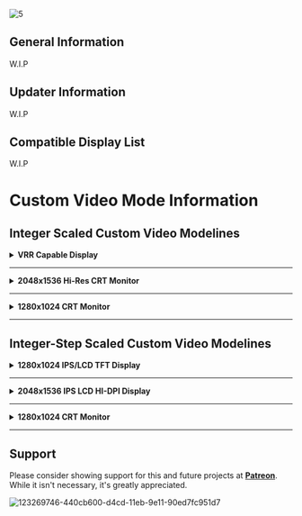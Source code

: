 ![5](https://user-images.githubusercontent.com/32810066/126727672-b63f5a04-28ad-436e-b3f2-8e0029f0f9eb.png)

## General Information

W.I.P

## Updater Information

W.I.P

## Compatible Display List

W.I.P

# Custom Video Mode Information

## Integer Scaled Custom Video Modelines

<details>

<summary><b>VRR Capable Display</a></b></summary>

----

<details>

<summary><b>Arcade Core Video Modes <a href="https://www.github.com/jotego">(Jotego)</a></b></summary>

## <summary1><b>MiSTer.ini Information</b></summary1>

- The default resolution for the MiSTer.ini should always be 720p. When generating a pre-configured MiSTer.ini this will be the default.

- Unless stated below, the default MiSTer.ini settings for each core will be vscale_mode=1 and vsync_adjust=2. When generating a pre-configured MiSTer.ini they will have the option to configure vsync_adjust.

----

## <summary1><b>Capcom CP System Cores</b></summary1>

<blockquote>

- <summary><b>Hardware Information</b></summary>

|Pixel Clock|Refresh Rate|Resolution (Visible)|Pixel Aspect Ratio|Display Aspect Ratio|
|--|--|--|--|--|
**8.00 MHz** | **59.6294 Hz NTSC** | **384x224**| **135:176** | **1280:973**

- <summary><b>VRR Capable Display Modes</b></summary>

|Primary Modelines NTSC|Core|Resolution (Visible)|Resolution (Scaled)|Integer (Scaled)|Resolution (Vert.)|Resolution (Hor.)|
|--|--|--|--|--|--|--|
**`video_mode=1152,48,32,80,896,3,10,13,72580`** | [**jtcps1**] [**jtcps15**] [**jtcps2**] | **384x224**| **1152x896** | **4x** | **896p** | **1152 (3x)**
**`video_mode=1536,48,32,80,1120,3,10,19,117228`** | [**jtcps1**] [**jtcps15**] [**jtcps2**] | **384x224**| **1536x1120** | **5x** | **1120p** | **1536 (4x)**
**`video_mode=1920,48,32,80,1344,3,10,25,172474`** | [**jtcps1**] [**jtcps15**] [**jtcps2**] | **384x224**| **1920x1344** | **6x** | **1344p** | **1920 (5x)**

</blockquote>

----

</details>

<details>

<summary><b>Arcade Core Video Modes <a href="https://github.com/MiSTer-devel">(MiSTer-devel)</a></b></summary>

## <summary1><b>MiSTer.ini Information</b></summary1>

- The default resolution for the MiSTer.ini should always be 720p. When generating a pre-configured MiSTer.ini this will be the default.

- Unless stated below, the default MiSTer.ini settings for each core will be vscale_mode=1 and vsync_adjust=2. When generating a pre-configured MiSTer.ini they will have the option to configure vsync_adjust.

----

### W.I.P

----

</details>

<details>

<summary><b>Console Core Video Modes <a href="https://github.com/MiSTer-devel">(MiSTer-devel)</a></b></summary>

## <summary1><b>MiSTer.ini Information</b></summary1>

- The default resolution for the MiSTer.ini should always be 720p. When generating a pre-configured MiSTer.ini this will be the default.

- Unless stated below, the default MiSTer.ini settings for each core will be vscale_mode=1 and vsync_adjust=2. When generating a pre-configured MiSTer.ini they will have the option to configure vsync_adjust.

- If a core has Dual Mode=Yes below, then there will only be one primary video mode available as the core supports multiple systems for one video mode. For custom aspect ratios, the first will be for the primary hardware and the other for the secondary hardware. This only applies to Dual Mode=Yes video modes.

- Below are the correct custom aspect ratios for each console core. These will be generated in the pre-configured MiSTer.ini files. The end-user can download pre-configured .cfg files for each core if applicable.

---

### <summary1><b>Console Core Custom Aspect Ratios:</b></summary1> 

- The vertical resolution should match the modline. This will tell you which custom aspect ratio to utilize.

----

<details>

<summary><b>Primary Custom Aspect Ratios</b></summary>

|Console|Core|Custom Aspect Ratio|Custom Aspect Ratio|Dual Mode|Resolution|
|--|--|--|--|--|--|
**Sega SG-1000** | [**coleco**] | **`custom_aspect_ratio_1=4:3`**| **`custom_aspect_ratio_2=8:7`** | **No** | _**192p**_ |
**Sega Mark III / Sega Master System** | [**sms**] | **`custom_aspect_ratio_1=4:3`**| **N/A** | **Yes** | _**192p**_ |
**Sega Mega Drive / Sega Genesis** | [**genesis**] | **`custom_aspect_ratio_1=64:49`**| **`custom_aspect_ratio_2=32:25`** | **No** | _**224p**_ |
**Sega Game Gear** | [**sms**] | **N/A**| **`custom_aspect_ratio_2=128:105`** | **Yes** | _**144p**_ |
**Sega Mega CD / Sega CD** | [**megacd**] | **`custom_aspect_ratio_1=64:49`**| **`custom_aspect_ratio_2=32:25`** | **No** | _**224p**_ |
**Famicom / Nintendo Entertainment System** | [**nes**] | **`custom_aspect_ratio_1=128:105`**| **`custom_aspect_ratio_2=8:7`** | **No** | _**240p**_ |
**Super Famicom / Super Nintendo** | [**snes**] | **`custom_aspect_ratio_1=64:49`**| **`custom_aspect_ratio_2=8:7`** | **No** | _**224p**_ |

</details>

<details>

<summary><b>Secondary Custom Aspect Ratios</b></summary>

|Console|Core|Custom Aspect Ratio|Custom Aspect Ratio|Dual Mode|Resolution|
|--|--|--|--|--|--|
**Famicom / Nintendo Entertainment System** | [**nes**] | **`custom_aspect_ratio_1=64:49`**| **`custom_aspect_ratio_2=8:7`** | **No** | _**224p**_ |
**Super Famicom / Super Nintendo** | [**snes**] | **`custom_aspect_ratio_1=128:105`**| **`custom_aspect_ratio_2=8:7`** | **No** | _**240p**_ |

</details>

----

### **Console Core Custom Video Modes:**

- Utilize the primary modelines for dual mode cores listed below. Utilize thecustom aspect ratios provided above.

----

<details>

_<summary><b>Sega Hardware</b></summary>_

## <summary1><b>Sega SG-1000</b></summary1>

<blockquote>

- <summary><b>Hardware Information</b></summary>

|Pixel Clock|Refresh Rate|Resolution (Visible)|Pixel Aspect Ratio|Display Aspect Ratio|
|--|--|--|--|--|
**5.37 MHz** | **59.922751013551 Hz NTSC** | **256x192**| **8:7** | **32:21**

- <summary><b>VRR Capable Display Modes</b></summary>

|Primary Modelines NTSC|Core|Resolution (Visible)|Resolution (Scaled)|Integer (Scaled)|Resolution (Vert.)|Resolution (Hor.)|
|--|--|--|--|--|--|--|
**`video_mode=1280,48,32,80,960,3,4,21,85363`** | [**coleco**] | **256x192**| **1280x960** | **5x** | **960p** | **1280 (5x)**
**`video_mode=1536,48,32,80,1152,3,4,26,120586`** | [**coleco**] | **256x192**| **1536x1152** | **6x** | **1152p** | **1536 (6x)**
**`video_mode=1792,48,32,80,1344,3,4,32,161977`** | [**coleco**] | **256x192**| **1792x1344** | **7x** | **1344p** | **1792 (7x)**

</blockquote>

## <summary1><b>Sega Mark III / Sega Master System (Sega SG-1000 Compatible)</b></summary1>

<blockquote>

- <summary><b>Hardware Information</b></summary>

|Pixel Clock|Refresh Rate|Resolution (Visible)|Pixel Aspect Ratio|Display Aspect Ratio|
|--|--|--|--|--|
**5.37 MHz** | **59.922751013551 Hz NTSC** | **256x192**| **8:7** | **32:21**

- <summary><b>VRR Capable Display Modes</b></summary>

|Primary Modelines NTSC|Core|Resolution (Visible)|Resolution (Scaled)|Integer (Scaled)|Resolution (Vert.)|Resolution (Hor.)|Dual Mode|
|--|--|--|--|--|--|--|--|
**`video_mode=1536,48,32,80,1152,3,4,26,120586`** | [**sms**] | **256x192**| **1536x1152** | **6x** | **1152p** | **1536 (6x)** | **Yes**

|Secondary Modelines NTSC|Core|Resolution (Visible)|Resolution (Scaled)|Integer (Scaled)|Resolution (Vert.)|Resolution (Hor.)|Dual Mode|
|--|--|--|--|--|--|--|--|
**`video_mode=1280,48,32,80,960,3,4,21,85363`** | [**sms**] | **256x192**| **1280x960** | **5x** | **960p** | **1280 (5x)** | **No**
**`video_mode=1792,48,32,80,1344,3,4,32,161977`** | [**sms**] | **256x192**| **1792x1344** | **7x** | **1344p** | **1792 (7x)** | **No**

</blockquote>

## <summary1><b>Sega Mega Drive / Sega Genesis</b></summary1>

<blockquote>

- <summary><b>Hardware Information</b></summary>

|Pixel Clock|Refresh Rate|Resolution (Visible)|Pixel Aspect Ratio|Display Aspect Ratio|
|--|--|--|--|--|
**6.71 MHz** | **59.922751013551 Hz NTSC** | **320x224**| **32:25** | **64:49**
**5.37 MHz** | **59.922751013551 Hz NTSC** | **256x224**| **8:7** | **64:49**

- <summary><b>VRR Capable Display Modes</b></summary>

|Primary Modelines NTSC|Core|Resolution (Visible)|Resolution (Scaled)|Integer (Scaled)|Resolution (Vert.)|Resolution (Hor.)|
|--|--|--|--|--|--|--|
**`video_mode=1280,48,32,80,896,3,10,13,79661`** | [**genesis**] | **320x224**| **1280x896** | **4x** | **896p** | **1280 (4x)**
**`video_mode=1600,48,32,80,1120,3,10,19,121651`** | [**genesis**] | **320x224**| **1600x1120** | **5x** | **1120p** | **1600 (5x)**
**`video_mode=1920,48,32,80,1344,3,10,26,172598`** | [**genesis**] | **320x224**| **1920x1344** | **6x** | **1344p** | **1920 (6x)**

|Secondary Modelines NTSC|Core|Resolution (Visible)|Resolution (Scaled)|Integer (Scaled)|Resolution (Vert.)|Resolution (Hor.)|
|--|--|--|--|--|--|--|
**`video_mode=1024,48,32,80,896,3,10,13,65499`** | [**genesis**] | **256x224**| **1024x896** | **4x** | **896p** | **1024 (4x)**
**`video_mode=1280,48,32,80,1120,3,10,19,99533`** | [**genesis**] | **256x224**| **1280x1120** | **5x** | **1120p** | **1280 (5x)**
**`video_mode=1536,48,32,80,1344,3,10,26,140734`** | [**genesis**] | **256x224**| **1536x1344** | **6x** | **1344p** | **1536 (6x)**

</blockquote>

## <summary1><b>Sega Game Gear</b></summary1>

<blockquote>

- <summary><b>Hardware Information</b></summary>

|Pixel Clock|Refresh Rate|Resolution (Visible)|Pixel Aspect Ratio|Display Aspect Ratio|
|--|--|--|--|--|
**5.37 MHz** | **59.922751013551 Hz NTSC** | **160x144**| **8:7** | **128:105**

- <summary><b>VRR Capable Display Modes</b></summary>

|Primary Modelines NTSC|Core|Resolution (Visible)|Resolution (Scaled)|Integer (Scaled)|Resolution (Vert.)|Resolution (Hor.)|Dual Mode|
|--|--|--|--|--|--|--|--|
**`video_mode=1536,48,32,80,1152,3,4,26,120586`** | [**sms**] | **160x144**| **1536x1152** | **8x** | **1152p** | **1536 (9.6x)** | **Yes**

|Secondary Modelines NTSC|Core|Resolution (Visible)|Resolution (Scaled)|Integer (Scaled)|Resolution (Vert.)|Resolution (Hor.)|Dual Mode|
|--|--|--|--|--|--|--|--|
**`video_mode=1120,48,32,80,1008,3,10,16,79642`** | [**sms**] | **160x144**| **1120x1008** | **7x** | **1008p** | **1120 (7x)** | **No**
**`video_mode=1280,48,32,80,1152,3,10,20,102384`** | [**sms**] | **160x144**| **1280x1152** | **8x** | **1152p** | **1280 (8x)** | **No**
**`video_mode=1440,48,32,80,1296,3,10,24,127968`** | [**sms**] | **160x144**| **1440x1296** | **9x** | **1296p** | **1440 (9x)** | **No**
**`video_mode=1600,48,32,80,1440,3,10,28,156394`** | [**sms**] | **160x144**| **1600x1440** | **10x** | **1440p** | **1600 (9x)** | **No**

</blockquote>

## <summary1><b>Sega Mega CD / Sega CD</b></summary1>

<blockquote>

- <summary><b>Hardware Information</b></summary>

|Pixel Clock|Refresh Rate|Resolution (Visible)|Pixel Aspect Ratio|Display Aspect Ratio|
|--|--|--|--|--|
**6.711647 MHz** | **59.922751013551 Hz NTSC** | **320x224**| **32:25** | **64:49**

- <summary><b>VRR Capable Display Modes</b></summary>

|Primary Modelines NTSC|Core|Resolution (Visible)|Resolution (Scaled)|Integer (Scaled)|Resolution (Vert.)|Resolution (Hor.)|
|--|--|--|--|--|--|--|
**`video_mode=1280,48,32,80,896,3,10,13,79661`** | [**megacd**] | **320x224**| **1280x896** | **4x** | **896p** | **1280 (4x)**
**`video_mode=1600,48,32,80,1120,3,10,19,121651`** | [**megacd**] | **320x224**| **1600x1120** | **5x** | **1120p** | **1600 (5x)**
**`video_mode=1920,48,32,80,1344,3,10,26,172598`** | [**megacd**] | **320x224**| **1920x1344** | **6x** | **1344p** | **1920 (6x)**

</blockquote>

----

</details>

<details>

_<summary><b>Nintendo Hardware</b></summary>_

## <summary1><b>Nintendo Famicom / Nintendo Entertainment System</b></summary1>

<blockquote>

- <summary><b>Hardware Information</b></summary>

|Pixel Clock|Refresh Rate|Resolution (Visible)|Pixel Aspect Ratio|Display Aspect Ratio|
|--|--|--|--|--|
**5.37 MHz** | **60.098813897441 Hz NTSC** | **256x240**| **8:7** | **128:105**
**5.37 MHz** | **60.098813897441 Hz NTSC** | **256x224**| **8:7** | **64:49**

- <summary><b>VRR Capable Display Modes</b></summary>

|Primary Modelines NTSC|Core|Resolution (Visible)|Resolution (Scaled)|Integer (Scaled)|Resolution (Vert.)|Resolution (Hor.)|
|--|--|--|--|--|--|--|
**`video_mode=1280,48,32,80,960,3,4,21,85363`** | [**nes**] | **256x240**| **1280x960** | **4x** | **960p** | **1280 (5x)**
**`video_mode=1536,48,32,80,1200,3,10,22,125674`** | [**nes**] | **256x240**| **1536x1200** | **5x** | **1200p** | **1536 (6x)**
**`video_mode=1792,48,32,80,1440,3,10,28,173455`** | [**nes**] | **256x240**| **1792x1440** | **6x** | **1440p** | **1792 (7x)**

- _<b>Utilize the Secondary Modelines below if you enable Hide Overscan: Yes and Mask Edges: Auto in the MiSTer OSD</b>._

|Secondary Modelines NTSC|Core|Resolution (Visible)|Resolution (Scaled)|Integer (Scaled)|Resolution (Vert.)|Resolution (Hor.)|
|--|--|--|--|--|--|--|
**`video_mode=1280,48,32,80,896,3,10,13,79661`** | [**nes**] | **256x224**| **1280x896** | **4x** | **896p** | **1280 (5x)**
**`video_mode=1536,48,32,80,1120,3,10,19,117228`** | [**nes**] | **256x224**| **1536x1120** | **5x** | **1120p** | **1536 (6x)**
**`video_mode=1792,48,32,80,1344,3,4,32,161977`** | [**nes**] | **256x224**| **1792x1344** | **6x** | **1344p** | **1792 (7x)**

</blockquote>

## <summary1><b>Game Boy / Game Boy Color</b></summary1>

<blockquote>

- <summary><b>Hardware Information</b></summary>

|Pixel Clock|Refresh Rate|Resolution (Visible)|Pixel Aspect Ratio|Display Aspect Ratio|
|--|--|--|--|--|
**4.194304 / 8.388608 MHz** | **59.727500569606 Hz NTSC** | **160x144**| **10:9** | **3200:1971**

- <summary><b>VRR Capable Display Modes</b></summary>

|Primary Modelines NTSC|Core|Resolution (Visible)|Resolution (Scaled)|Integer (Scaled)|Resolution (Vert.)|Resolution (Hor.)|
|--|--|--|--|--|--|--|
**`video_mode=1120,48,32,80,1008,3,10,16,79642`** | [**gameboy**] | **160x144**| **1120x1008** | **7x** | **1008p** | **1120 (7x)**
**`video_mode=1280,48,32,80,1152,3,10,20,102384`** | [**gameboy**] | **160x144**| **1280x1152** | **8x** | **1152p** | **1280 (8x)**
**`video_mode=1440,48,32,80,1296,3,10,24,127968`** | [**gameboy**] | **160x144**| **1440x1296** | **9x** | **1296p** | **1440(9x)**
**`video_mode=1600,48,32,80,1440,3,10,28,156394`** | [**gameboy**] | **160x144**| **1600x1440** | **10x** | **1440p** | **1600 (10x)**

</blockquote>

## <summary1><b>Super Famicom / Super Nintendo</b></summary1>

<blockquote>

- <summary><b>Hardware Information</b></summary>

|Pixel Clock|Refresh Rate|Resolution (Visible)|Pixel Aspect Ratio|Display Aspect Ratio|
|--|--|--|--|--|
**5.37 MHz** | **60.098813897441 Hz NTSC** | **256x224 / 256x240**| **8:7** | **64:49**
**10.47 MHz** | **60.098813897441 Hz NTSC** | **512x224 / 512x240**| **16:7** | **128:105**

- <summary><b>VRR Capable Display Modes</b></summary>

|Primary Modelines NTSC|FPGA Core|Resolution (Visible)|Resolution (Scaled)|Integer (Scaled)|Resolution (Vert.)|Resolution (Hor.)|
|--|--|--|--|--|--|--|
**`video_mode=1280,48,32,80,896,3,10,13,79661`** | [**snes**] | **256x224**| **1280x896** | **4x** | **896p** | **1280 (5x)** 
**`video_mode=1536,48,32,80,1120,3,10,19,117228`** | [**snes**] | **256x224**| **1536x1120** | **5x** | **1120p** | **1536 (6x)** 
**`video_mode=1792,48,32,80,1344,3,4,32,161977`** | [**snes**] | **256x224**| **1792x1344** | **6x** | **1344p** | **1792 (7x)**

|Secondary Modelines NTSC|FPGA Core|Resolution (Visible)|Resolution (Scaled)|Integer (Scaled)|Resolution (Vert.)|Resolution (Hor.)| 
|--|--|--|--|--|--|--|
**`video_mode=1280,48,32,80,960,3,4,21,85363`** | [**snes**] | **256x240**| **1280x960** | **4x** | **960p** | **1280 (5x)** 
**`video_mode=1536,48,32,80,1200,3,10,22,125674`** | [**snes**] | **256x240**| **1536x1200** | **5x** | **1200p** | **1536 (6x)** 
**`video_mode=1792,48,32,80,1440,3,10,28,173455`** | [**snes**] | **256x240**| **1792x1440** | **6x** | **1440p** | **1792 (7x)** 

</blockquote>

</details>

</details>

</details>

----

<details>

<summary><b>2048x1536 Hi-Res CRT Monitor</b></summary>

----

### W.I.P

----

</details>

----

<details>

<summary><b>1280x1024 CRT Monitor</b></summary>

----

### W.I.P

----

</details>

----

## Integer-Step Scaled Custom Video Modelines

<details>

<summary><b>1280x1024 IPS/LCD TFT Display</b></summary>

----

<details>

<summary><b>Arcade Core Video Modes <a href="https://www.github.com/jotego">(Jotego)</a></b></summary>

## <summary1><b>General Information</b></summary1>

- Designed for 5:4 IPS/LCD/TFT displays with a native resolution of 1280x1024. Not to be utilized on CRT monitors with the same native resolution.

## <summary1><b>MiSTer.ini Information</b></summary1>

- The default resolution for the MiSTer.ini should always be 720p. When generating a pre-configured MiSTer.ini this will be the default.

- Unless stated below, the default MiSTer.ini settings for each core will be vscale_mode=1 and vsync_adjust=2. When generating a pre-configured MiSTer.ini they will have the option to configure vsync_adjust.

## <summary1><b>Capcom CP System Cores</b></summary1>

<blockquote>

- <summary><b>Hardware Information</b></summary>

|Pixel Clock|Refresh Rate|Resolution (Visible)|Pixel Aspect Ratio|Display Aspect Ratio|
|--|--|--|--|--|
**8.00 MHz** | **59.6294 Hz NTSC** | **384x224**| **135:176** | **1280:973**

- <summary><b>VRR Capable Display Modes</b></summary>

|Primary Modeline NTSC|Core|Resolution (Visible)|Resolution (Scaled)|Integer (Scaled)|Resolution (Vert.)|Resolution (Hor.)|**vscale_mode**|
|--|--|--|--|--|--|--|--|
**`video_mode=1248,48,32,80,1008,3,10,16,87606`** | [**jtcps1**] [**jtcps15**] [**jtcps2**] | **384x224**| **1248x1008** | **4.5x** | **1008p** | **1248 (3.25x)** | **3**

</blockquote>

----

</details>

<details>

<summary><b>Arcade Core Video Modes <a href="https://github.com/MiSTer-devel">(MiSTer-devel)</a></b></summary>

## <summary1><b>MiSTer.ini Information</b></summary1>

- The default resolution for the MiSTer.ini should always be 720p. When generating a pre-configured MiSTer.ini this will be the default.

- Unless stated below, the default MiSTer.ini settings for each core will be vscale_mode=1 and vsync_adjust=2. When generating a pre-configured MiSTer.ini they will have the option to configure vsync_adjust.

----

### W.I.P

----

</details>

<details>

<summary><b>Console Core Video Modes <a href="https://github.com/MiSTer-devel">(MiSTer-devel)</a></b></summary>

## <summary1><b>General Information</b></summary1>

- Designed for 5:4 IPS/LCD/TFT displays with a native resolution of 1280x1024. Not to be utilized on CRT monitors with the same native resolution.

## <summary1><b>MiSTer.ini Information</b></summary1>

- The default resolution for the MiSTer.ini should always be 720p. When generating a pre-configured MiSTer.ini this will be the default.

- Unless stated below, the default MiSTer.ini settings for each core will be vscale_mode=1 and vsync_adjust=2. When generating a pre-configured MiSTer.ini they will have the option to configure vsync_adjust.

----

<details>

_<summary>Sega Hardware</summary>_

## <summary1><b>Sega Mega Drive / Sega Genesis</b></summary1>

<blockquote>

- <summary><b>Hardware Information</b></summary>

|Pixel Clock|Refresh Rate|Resolution (Visible)|Pixel Aspect Ratio|Display Aspect Ratio|
|--|--|--|--|--|
**6.71 MHz** | **59.922751013551 Hz NTSC** | **320x224**| **32:25** | **64:49**
**5.37 MHz** | **59.922751013551 Hz NTSC** | **256x224**| **8:7** | **64:49**

- <summary><b>VRR Capable Display Modes</b></summary>

|Primary Modeline NTSC|Core|Resolution (Visible)|Resolution (Scaled)|Integer (Scaled)|Resolution (Vert.)|Resolution (Hor.)|**vscale_mode**|
|--|--|--|--|--|--|--|--|
**`video_mode=1280,48,32,80,1008,3,10,16,89597`** | [**genesis**] | **320x224**| **1280x1008** | **4.5x** | **1008p** | **1280 (4x)** | **2**

|Secondary Modeline NTSC|Core|Resolution (Visible)|Resolution (Scaled)|Integer (Scaled)|Resolution (Vert.)|Resolution (Hor.)|**vscale_mode**|
|--|--|--|--|--|--|--|--|
**`video_mode=1280,48,32,80,1008,3,10,16,89597`** | [**genesis**] | **256x224**| **1280x1008** | **4.5x** | **1008p** | **1280 (5x)** | **2**

</blockquote>

</details>

----

<details>

_<summary>Nintendo Hardware</summary>_

## <summary1><b>Super Famicom / Super Nintendo</b></summary1>

<blockquote>

- <summary><b>Hardware Information</b></summary>

|Pixel Clock|Refresh Rate|Resolution (Visible)|Pixel Aspect Ratio|Display Aspect Ratio|
|--|--|--|--|--|
**5.37 MHz** | **60.098813897441 Hz NTSC** | **256x224 / 256x240**| **8:7** | **64:49**
**10.47 MHz** | **60.098813897441 Hz NTSC** | **512x224 / 512x240**| **16:7** | **128:105**

- <summary><b>VRR Capable Display Modes</b></summary>

|Primary Modeline NTSC|FPGA Core|Resolution (Visible)|Resolution (Scaled)|Integer (Scaled)|Resolution (Vert.)|Resolution (Hor.)|**vscale_mode**|
|--|--|--|--|--|--|--|--|
**`video_mode=1280,48,32,80,1008,3,10,16,89597`** | [**snes**] | **256x224**| **1280x1008** | **4.5x** | **1008p** | **1280 (5x)** | **2**

|Secondary Modeline NTSC|FPGA Core|Resolution (Visible)|Resolution (Scaled)|Integer (Scaled)|Resolution (Vert.)|Resolution (Hor.)|**vscale_mode**|
|--|--|--|--|--|--|--|--|
**`video_mode=1280,48,32,80,960,3,4,21,85363`** | [**snes**] | **256x240**| **1280x960** | **4x** | **960p** | **1280 (5x)** | **2**

</blockquote>

----

</details>

----

</details>

</details>

----

<details>

<summary><b>2048x1536 IPS LCD HI-DPI Display</b></summary>

----

### W.I.P

----

</details>

----

<details>

<summary><b>1280x1024 CRT Monitor</b></summary>

----

### W.I.P

----

</details>

----
## Support

Please consider showing support for this and future projects at **[Patreon](https://www.patreon.com/atrac17)**. While it isn't necessary, it's greatly appreciated.

![123269746-440cb600-d4cd-11eb-9e11-90ed7fc951d7](https://user-images.githubusercontent.com/32810066/123511968-b529a600-d652-11eb-9cd5-ca45d16e81a5.png)

